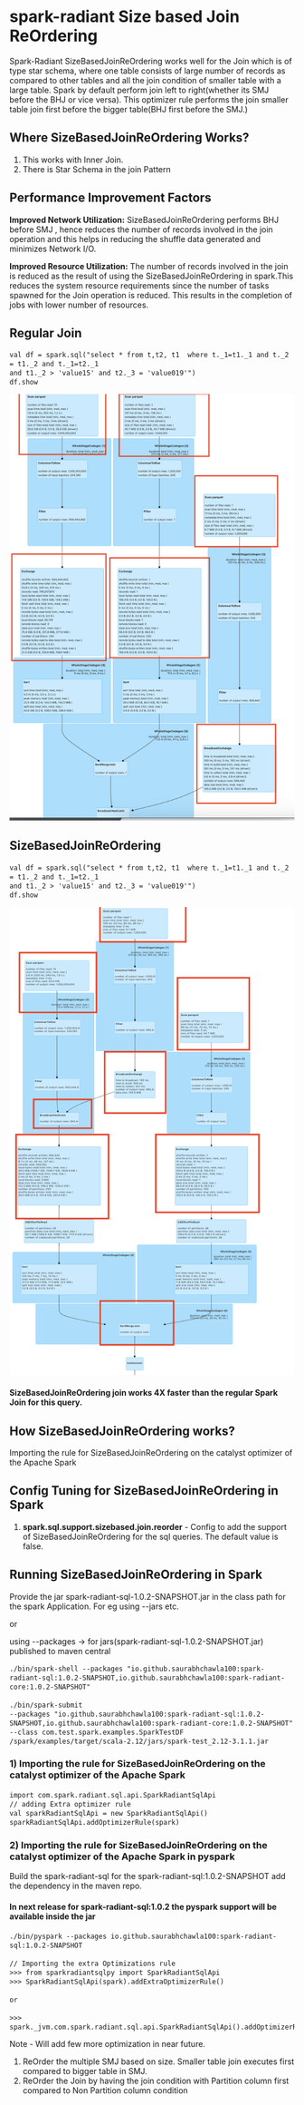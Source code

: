 # spark-radiant Size based Join ReOrdering

Spark-Radiant SizeBasedJoinReOrdering works well for the Join which is of type star schema, where one table
consists of large number of records as compared to other tables and all the join condition of smaller table with
a large table. Spark by default perform join left to right(whether its SMJ before the BHJ or vice versa).
This optimizer rule performs the join smaller table join first before the bigger table(BHJ first before the SMJ.)

## Where SizeBasedJoinReOrdering Works?

1) This works with Inner Join.
2) There is Star Schema in the join Pattern

## Performance Improvement Factors

**Improved Network Utilization:**
SizeBasedJoinReOrdering performs BHJ before SMJ , hence reduces the number of records involved in the join
operation and this helps in reducing the shuffle data generated and minimizes Network I/O.

**Improved Resource Utilization:**
The number of records involved in the join is reduced as the result of using the SizeBasedJoinReOrdering in spark.This
reduces the system resource requirements since the number of tasks spawned for the Join operation is reduced.
This results in the completion of jobs with lower number of resources.

## Regular Join

```
val df = spark.sql("select * from t,t2, t1  where t._1=t1._1 and t._2 = t1._2 and t._1=t2._1 
and t1._2 > 'value15' and t2._3 = 'value019'")
df.show 
```

![Regular Join](Snapshots/RegularJoinWithoutJoinReOrder.png)


## SizeBasedJoinReOrdering

```
val df = spark.sql("select * from t,t2, t1  where t._1=t1._1 and t._2 = t1._2 and t._1=t2._1 
and t1._2 > 'value15' and t2._3 = 'value019'")
df.show 
```

![ReOrderedJoin Join](Snapshots/ReOrderedJoinOptimization.png)

#### SizeBasedJoinReOrdering join works 4X faster than the regular Spark Join for this query.

## How SizeBasedJoinReOrdering works?
Importing the rule for SizeBasedJoinReOrdering on the catalyst optimizer of the Apache Spark

## Config Tuning for SizeBasedJoinReOrdering in Spark

1) **spark.sql.support.sizebased.join.reorder** - Config to add the support of SizeBasedJoinReOrdering for the sql queries.
   The default value is false.

## Running SizeBasedJoinReOrdering in Spark
Provide the jar spark-radiant-sql-1.0.2-SNAPSHOT.jar in the class path for the spark Application. For eg using --jars etc.

or

using --packages -> for jars(spark-radiant-sql-1.0.2-SNAPSHOT.jar) published to maven central

```
./bin/spark-shell --packages "io.github.saurabhchawla100:spark-radiant-sql:1.0.2-SNAPSHOT,io.github.saurabhchawla100:spark-radiant-core:1.0.2-SNAPSHOT"

./bin/spark-submit
--packages "io.github.saurabhchawla100:spark-radiant-sql:1.0.2-SNAPSHOT,io.github.saurabhchawla100:spark-radiant-core:1.0.2-SNAPSHOT"
--class com.test.spark.examples.SparkTestDF /spark/examples/target/scala-2.12/jars/spark-test_2.12-3.1.1.jar

```

### 1) Importing the rule for SizeBasedJoinReOrdering on the catalyst optimizer of the Apache Spark

```
import com.spark.radiant.sql.api.SparkRadiantSqlApi
// adding Extra optimizer rule
val sparkRadiantSqlApi = new SparkRadiantSqlApi()
sparkRadiantSqlApi.addOptimizerRule(spark)

```

### 2) Importing the rule for SizeBasedJoinReOrdering on the catalyst optimizer of the Apache Spark in pyspark
Build the spark-radiant-sql for the spark-radiant-sql:1.0.2-SNAPSHOT add the dependency in the maven repo.

#### In next release for spark-radiant-sql:1.0.2 the pyspark support will be available inside the jar ####
```
./bin/pyspark --packages io.github.saurabhchawla100:spark-radiant-sql:1.0.2-SNAPSHOT

// Importing the extra Optimizations rule
>>> from sparkradiantsqlpy import SparkRadiantSqlApi
>>> SparkRadiantSqlApi(spark).addExtraOptimizerRule()

or 

>>> spark._jvm.com.spark.radiant.sql.api.SparkRadiantSqlApi().addOptimizerRule(spark._jsparkSession)
```


Note - Will add few more optimization in near future.
1) ReOrder the multiple SMJ based on size. Smaller table join executes first compared to bigger table in SMJ.
2) ReOrder the Join by having the join condition with Partition column first compared to Non Partition column condition
